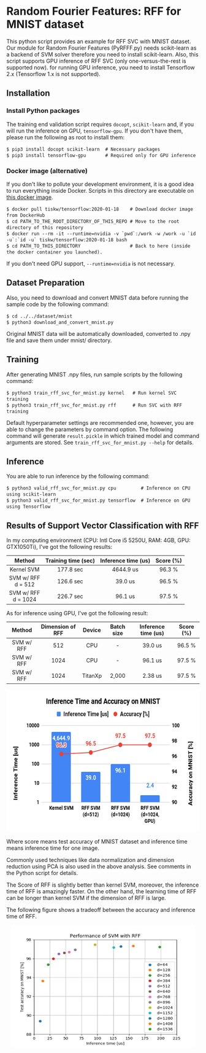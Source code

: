 Random Fourier Features: RFF for MNIST dataset
====

This python script provides an example for RFF SVC with MNIST dataset.
Our module for Random Fourier Features (PyRFFF.py) needs scikit-learn as a backend of SVM solver therefore you need to install scikit-learn.
Also, this script supports GPU inference of RFF SVC (only one-versus-the-rest is supported now). for running GPU inference, you need to install Tensorflow 2.x (Tensorflow 1.x is not supported).


## Installation

### Install Python packages

The training end validation script requires `docopt`, `scikit-learn` and, if you will run the inference on GPU, `tensorflow-gpu`.
If you don't have them, please run the following as root to install them:

```console
$ pip3 install docopt scikit-learn  # Necessary packages
$ pip3 install tensorflow-gpu       # Required only for GPU inference
```

### Docker image (alternative)

If you don't like to pollute your development environment, it is a good idea to run everything inside Docker.
Scripts in this directory are executable on [this docker image](https://hub.docker.com/repository/docker/tiskw/tensorflow).

```console
$ docker pull tiskw/tensorflow:2020-01-18    # Download docker image from DockerHub
$ cd PATH_TO_THE_ROOT_DIRECTORY_OF_THIS_REPO # Move to the root directory of this repository
$ docker run --rm -it --runtime=nvidia -v `pwd`:/work -w /work -u `id -u`:`id -u` tiskw/tensorflow:2020-01-18 bash
$ cd PATH_TO_THIS_DIRECTORY                  # Back to here (inside the docker container you launched).
```

If you don't need GPU support, `--runtime=nvidia` is not necessary.


## Dataset Preparation

Also, you need to download and convert MNIST data before running the sample code by the following command:

```console
$ cd ../../dataset/mnist
$ python3 download_and_convert_mnist.py
```

Original MNIST data will be automatically downloaded, converted to .npy file and save them under mnist/ directory.


## Training

After generating MNIST .npy files, run sample scripts by the following command:

```console
$ python3 train_rff_svc_for_mnist.py kernel   # Run kernel SVC training
$ python3 train_rff_svc_for_mnist.py rff      # Run SVC with RFF training
```

Default hyperparameter settings are recommended one, however, you are able to change the parameters by command option.
The following command will generate `result.pickle` in which trained model and command arguments are stored.
See `train_rff_svc_for_mnist.py --help` for details.


## Inference

You are able to run inference by the following command:

```console
$ python3 valid_rff_svc_for_mnist.py cpu         # Inference on CPU using scikit-learn
$ python3 valid_rff_svc_for_mnist.py tensorflow  # Inference on GPU using Tensorflow
```


## Results of Support Vector Classification with RFF

In my computing environment (CPU: Intl Core i5 5250U, RAM: 4GB, GPU: GTX1050Ti), I've got the following results:

| Method                   | Training time (sec) | Inference time (us) | Score (%) |
| :---------------------:  | :-----------------: | :-----------------: | :-------: |
| Kernel SVM               | 177.8 sec           | 4644.9 us           | 96.3 %    |
| SVM w/ RFF <br> d = 512  | 126.6 sec           | 39.0 us             | 96.5 %    |
| SVM w/ RFF <br> d = 1024 | 226.7 sec           | 96.1 us             | 97.5 %    |

As for inference using GPU, I've got the following result:

| Method     | Dimension of RFF | Device  | Batch size | Inference time (us) | Score (%) |
| :-------:  | :--------------: | :-----: | :---------:| :-----------------: | :-------: |
| SVM w/ RFF | 512              | CPU     | -          | 39.0 us             | 96.5 %    |
| SVM w/ RFF | 1024             | CPU     | -          | 96.1 us             | 97.5 %    |
| SVM w/ RFF | 1024             | TitanXp | 2,000      | 2.38 us             | 97.5 %    |

<div align="center">
  <img src="./figures/figure_Inference_Time_and_Accuracy_on_MNIST.png" width="600" height="371" alt="Inference Time vs Accuracy on MNIST" />
</div>

Where score means test accuracy of MNIST dataset and inference time means inference time for one image.

Commonly used techniques like data normalization and dimension reduction using PCA is also used in the above analysis.
See comments in the Python script for details.

The Score of RFF is slightly better than kernel SVM, moreover, the inference time of RFF is amazingly faster.
On the other hand, the learning time of RFF can be longer than kernel SVM if the dimension of RFF is large.

The following figure shows a tradeoff between the accuracy and inference time of RFF.

<div align="center">
  <img src="./figures/figure_rff_svc_for_mnist.png" width="480" height="320" alt="Accuracy for each dimention in RFF SVC" />
</div>

